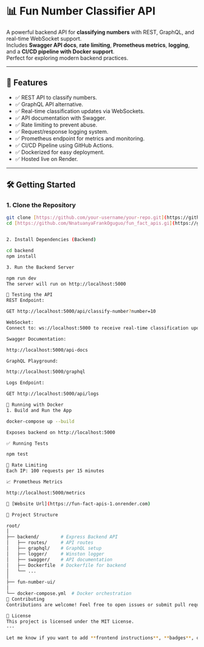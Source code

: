# 📊 Fun Number Classifier API

A powerful backend API for **classifying numbers** with REST, GraphQL, and real-time WebSocket support.  
Includes **Swagger API docs**, **rate limiting**, **Prometheus metrics**, **logging**, and a **CI/CD pipeline with Docker support**.  
Perfect for exploring modern backend practices.

---

## 🚀 Features

- ✅ REST API to classify numbers.
- ✅ GraphQL API alternative.
- ✅ Real-time classification updates via WebSockets.
- ✅ API documentation with Swagger.
- ✅ Rate limiting to prevent abuse.
- ✅ Request/response logging system.
- ✅ Prometheus endpoint for metrics and monitoring.
- ✅ CI/CD Pipeline using GitHub Actions.
- ✅ Dockerized for easy deployment.
- ✅ Hosted live on Render.

---

## 🛠️ Getting Started

### 1. Clone the Repository

```bash
git clone [https://github.com/your-username/your-repo.git](https://github.com/NnatuanyaFrankOguguo/fun_fact_apis.git)
cd [https://github.com/NnatuanyaFrankOguguo/fun_fact_apis.gi](https://github.com/NnatuanyaFrankOguguo/fun_fact_apis.git)


2. Install Dependencies (Backend)

cd backend
npm install

3. Run the Backend Server

npm run dev
The server will run on http://localhost:5000

🧪 Testing the API
REST Endpoint:

GET http://localhost:5000/api/classify-number?number=10

WebSocket:
Connect to: ws://localhost:5000 to receive real-time classification updates.

Swagger Documentation:

http://localhost:5000/api-docs

GraphQL Playground:

http://localhost:5000/graphql

Logs Endpoint:

GET http://localhost:5000/api/logs

🐳 Running with Docker
1. Build and Run the App

docker-compose up --build

Exposes backend on http://localhost:5000

✅ Running Tests

npm test

🚨 Rate Limiting
Each IP: 100 requests per 15 minutes

📈 Prometheus Metrics

http://localhost:5000/metrics

🔗 [Website Url](https://fun-fact-apis-1.onrender.com)

📂 Project Structure

root/
│
├── backend/        # Express Backend API
│   ├── routes/     # API routes
│   ├── graphql/    # GraphQL setup
│   ├── logger/     # Winston logger
│   ├── swagger/    # API documentation
│   ├── Dockerfile  # Dockerfile for backend
│   └── ...         
│
├── fun-number-ui/       
│
└── docker-compose.yml  # Docker orchestration
🤝 Contributing
Contributions are welcome! Feel free to open issues or submit pull requests.

📜 License
This project is licensed under the MIT License.
---

Let me know if you want to add **frontend instructions**, **badges**, or **contributing guidelines** as well! 🚀
